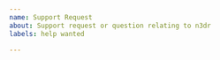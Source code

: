 ```yaml
---
name: Support Request
about: Support request or question relating to n3dr
labels: help wanted

---
```


<!--
STOP -- PLEASE READ!

GitHub is not the right place for support requests.

If you're looking for help, check [DevOps StackExchange](https://devops.stackexchange.com/questions/tagged/n3dr).

If the matter is security related, please disclose it privately by sending an email to chocolatey030@gmail.com
-->
